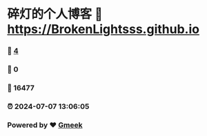 # 碎灯的个人博客 :link: https://BrokenLightsss.github.io 
### :page_facing_up: [4](https://BrokenLightsss.github.io/tag.html) 
### :speech_balloon: 0 
### :hibiscus: 16477 
### :alarm_clock: 2024-07-07 13:06:05 
### Powered by :heart: [Gmeek](https://github.com/Meekdai/Gmeek)
